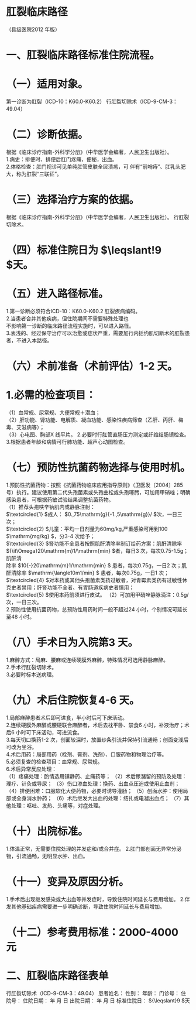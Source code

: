 # 肛裂临床路径  
（县级医院2012 年版）  
# 一、肛裂临床路径标准住院流程。  
# （一）适用对象。  
第一诊断为肛裂（ICD-10：K60.0-K60.2） 行肛裂切除术（ICD-9-CM-3：49.04）  
# （二）诊断依据。  
根据《临床诊疗指南-外科学分册》（中华医学会编著，人民卫生出版社）。  
1.病史：排便时、排便后肛门疼痛，便秘，出血。  
2.体格检查：肛门视诊可见单纯肛管皮肤全层溃疡，可 伴有“前哨痔”、肛乳头肥大，称为肛裂“三联征”。  
# （三）选择治疗方案的依据。  
根据《临床诊疗指南-外科学分册》（中华医学会编著，人民卫生出版社）。 行肛裂切除术。  
# （四）标准住院日为 $\leqslant\!9 $天。  
# （五）进入路径标准。  
1.第一诊断必须符合ICD-10：K60.0-K60.2 肛裂疾病编码。  
2.当患者合并其他疾病，但住院期间不需要特殊处理也  
不影响第一诊断的临床路径流程实施时，可以进入路径。  
3.表浅的、经过保守治疗可以治愈或症状严重，需要加行内括约肌切断术的肛裂患者，不进入本路径。  
# （六）术前准备（术前评估）1-2 天。  
# 1.必需的检查项目：  
（1）血常规、尿常规、大便常规＋潜血；  
（2）肝功能、肾功能、电解质、凝血功能、感染性疾病筛查（乙肝、丙肝、梅毒、艾滋病等）；  
（3）心电图、胸部X 线平片。 2.必要时行肛管直肠压力测定或纤维结肠镜检查。 3.根据患者年龄和病情可行肺功能、超声心动图检查。  
# （七）预防性抗菌药物选择与使用时机。  
1.预防性抗菌药物：按照《抗菌药物临床应用指导原则》（卫医发〔2004〕285 号）执行。建议使用第二代头孢菌素或头孢曲松或头孢噻肟，可加用甲硝唑；明确感染患者，可根据药敏试验结果调整抗菌药物。  
（1）推荐头孢呋辛钠肌内或静脉注射：  
$\textcircled{1} $成人： $0.\,75\mathrm{g}{-1.\,5\mathrm{g}}/ $次，一日三次；  
$\textcircled{2} $儿童：平均一日剂量为60mg/kg,严重感染可用到100 $\mathrm{mg/kg} $，分3-4 次给予；  
$\textcircled{3} $肾功能不全患者按照肌酐清除率制订给药方案：肌酐清除率 ${\it\Omega}20\mathrm{m}1/\mathrm{min} $者，每日3 次，每次0.75-1.5g；肌酐清  
除率 $10{-}20\mathrm{m}1/\mathrm{min} $ 患者，每次0.75g，一日2 次；肌酐清除率 $\mathrm{\langle10m1/min} $ 患者，每次0.75g，一日1 次；  
$\textcircled{4} $对本药或其他头孢菌素类药过敏者，对青霉素类药有过敏性休克史者禁用；肝肾功能不全者、有胃肠道疾病史者慎用；  
$\textcircled{5} $使用本药前须进行皮试。 （2）可加用甲硝唑静脉滴注：0.5g/次，一日三次。  
2.预防性使用抗菌药物，总预防性用药时间一般不超过24 小时，个别情况可延长至48 小时。  
# （八）手术日为入院第3 天。  
1.麻醉方式：局麻、腰麻或连续硬膜外麻醉，特殊情况可选用静脉麻醉。  
2.手术行肛裂切除术。  
3.必要时标本送病理。  
# （九）术后住院恢复4-6 天。  
1.局部麻醉患者术后即可进食，半小时后可下床活动。  
2.连续硬膜外麻醉或腰硬联合麻醉者，术后去枕平卧、禁食6 小时，补液治疗；术后6 小时可下床活动，可进流食。  
3.每天切口换药1-2 次，创面较深时，放置纱条引流并保持引流通畅；创面变浅后可改为坐浴。  
4.术后用药：局部用药（栓剂、膏剂、洗剂）、口服药物和物理治疗等。  
5.必须复查的检查项目：血常规、尿常规。  
6.术后异常反应处理：  
（1）疼痛处理：酌情选用镇静药、止痛药等； （2）术后尿潴留的预防及处理：理疗、针灸或导尿； （3）伤口渗血处理：换药、出血点压迫或使用止血剂； （4）排便困难：口服软化大便药物，必要时诱导灌肠； （5）创面水肿：使用局部或全身消水肿药； （6）术后继发大出血的处理：结扎或电凝出血点； （7）其他处理：呕吐、发热、头痛等，对症处理。  
# （十）出院标准。  
1.体温正常，无需要住院处理的并发症和/或合并症。 2.肛门部创面无异常分泌物，引流通畅，无明显水肿、出血。  
# （十一）变异及原因分析。  
1.手术后出现继发感染或大出血等并发症时，导致住院时间延长与费用增加。 2.伴发其他基础疾病需要进一步明确诊断，导致住院时间延长与费用增加。  
# （十二）参考费用标准：2000-4000 元  
# 二、肛裂临床路径表单  
行肛裂切除术（ICD-9-CM-3：49.04） 患者姓名：           性别：    年龄：    门诊号：       住院号：       住院日期：     年  月  日    出院日期：     年  月  日     标准住院日： ${\leqslant}9 $天  
